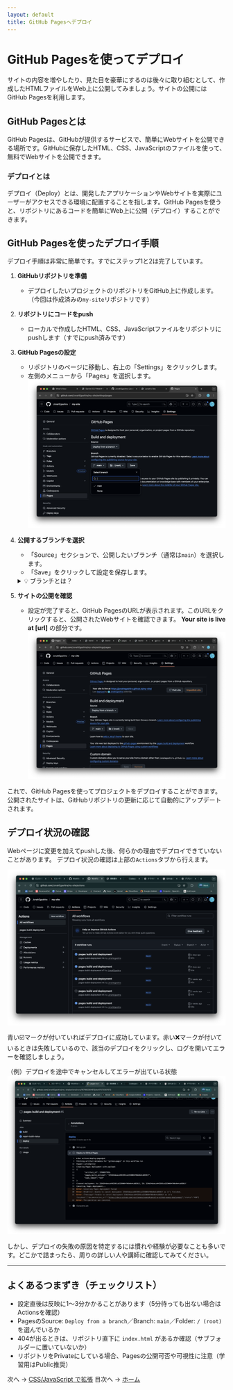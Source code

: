 ```yaml
---
layout: default
title: GitHub Pagesへデプロイ
---
```


# GitHub Pagesを使ってデプロイ

サイトの内容を増やしたり、見た目を豪華にするのは後々に取り組むとして、作成したHTMLファイルをWeb上に公開してみましょう。サイトの公開にはGitHub Pagesを利用します。

## GitHub Pagesとは

GitHub Pagesは、GitHubが提供するサービスで、簡単にWebサイトを公開できる場所です。GitHubに保存したHTML、CSS、JavaScriptのファイルを使って、無料でWebサイトを公開できます。

### デプロイとは

デプロイ（Deploy）とは、開発したアプリケーションやWebサイトを実際にユーザーがアクセスできる環境に配置することを指します。GitHub Pagesを使うと、リポジトリにあるコードを簡単にWeb上に公開（デプロイ）することができます。

## GitHub Pagesを使ったデプロイ手順

デプロイ手順は非常に簡単です。すでにステップ1と2は完了しています。

1. **GitHubリポジトリを準備**
   - デプロイしたいプロジェクトのリポジトリをGitHub上に作成します。（今回は作成済みの`my-site`リポジトリです）

2. **リポジトリにコードをpush**
   - ローカルで作成したHTML、CSS、JavaScriptファイルをリポジトリにpushします（すでにpush済みです）

3. **GitHub Pagesの設定**
   - リポジトリのページに移動し、右上の「Settings」をクリックします。
   - 左側のメニューから「Pages」を選択します。
   ![GitHub Pages main](./images/pages-main.png)


4. **公開するブランチを選択**
   - 「Source」セクションで、公開したいブランチ（通常は`main`）を選択します。
   - 「Save」をクリックして設定を保存します。
   <details markdown="1"><summary>💡 ブランチとは？</summary>

   **ブランチ（Branch）** とは、Gitで管理されているプロジェクトの「作業の流れ」を分岐させる仕組みです。

   ### ブランチのイメージ
   
   - **木の枝のように分岐**：メインの開発ライン（通常は`main`ブランチ）から枝分かれして、独立した作業ができます
   - **並行作業が可能**：複数人で違う機能を同時に開発したり、実験的な変更を安全に試せます

   ![Branch](./images/branch.png)
   *出典：[DevDojo - Git Branches Guide](https://devdojo.com/guide/git/git-branches)*

   ### 主なブランチの種類
   
   - **`main`ブランチ**：プロジェクトのメインとなるブランチ。通常はここに最終的なコードが置かれます。
   - **`develop`ブランチ**：開発中のコードが置かれるブランチです。
   - **機能ブランチ**：特定の機能を開発するための一時的なブランチです。
   
   ### なぜブランチを使うのか
   
   1. **安全性**：メインのコードを壊すリスクなく、新機能を試せます。
   2. **整理整頓**：機能ごとに作業を分けて、変更履歴を見やすくできます。
   3. **チーム作業**：複数人が同時に違う作業をしても衝突しません。
   
   GitHub Pagesでは、どのブランチのコードを公開するかを選択できます。通常は安定した`main`ブランチを選択します。

   </details>

5. **サイトの公開を確認**
   - 設定が完了すると、GitHub PagesのURLが表示されます。このURLをクリックすると、公開されたWebサイトを確認できます。
   **Your site is live at [url]** の部分です。
   ![site-url](./images/site-url.png)

これで、GitHub Pagesを使ってプロジェクトをデプロイすることができます。公開されたサイトは、GitHubリポジトリの更新に応じて自動的にアップデートされます。

## デプロイ状況の確認

Webページに変更を加えてpushした後、何らかの理由でデプロイできていないことがあります。
デプロイ状況の確認は上部の`Actions`タブから行えます。

![Actions](./images/github-actions.png)

青い☑️マークが付いていればデプロイに成功しています。赤い❌マークが付いているときは失敗しているので、該当のデプロイをクリックし、ログを開いてエラーを確認しましょう。

（例）デプロイを途中でキャンセルしてエラーが出ている状態
![Cancel](./images/github-cancel.png)

しかし、デプロイの失敗の原因を特定するには慣れや経験が必要なことも多いです。どこかで詰まったら、周りの詳しい人や講師に確認してみてください。

---

## よくあるつまずき（チェックリスト）
- 設定直後は反映に1〜3分かかることがあります（5分待っても出ない場合はActionsを確認）
- PagesのSource: `Deploy from a branch`／Branch: `main`／Folder: `/ (root)` を選んでいるか
- 404が出るときは、リポジトリ直下に `index.html` があるか確認（サブフォルダーに置いていないか）
- リポジトリをPrivateにしている場合、Pagesの公開可否や可視性に注意（学習用はPublic推奨）

次へ → [CSS/JavaScript で拡張](./05-style-and-js.md)
目次へ → [ホーム](./index.md)
